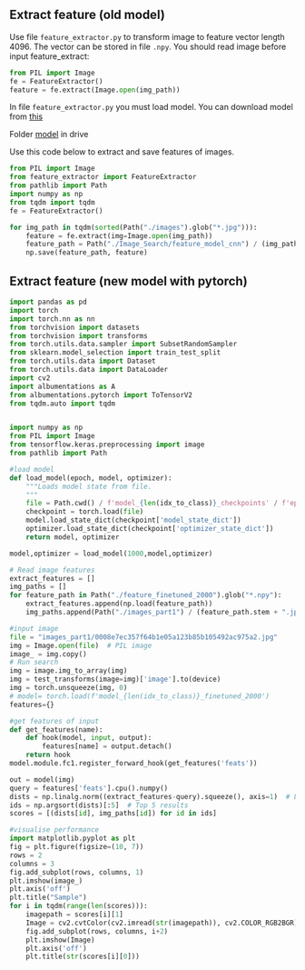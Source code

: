 ## Extract feature (old model)
Use file `feature_extractor.py` to transform image to feature vector length 4096. The vector can be stored in file `.npy`. 
You should read image before input feature_extract:
```python
from PIL import Image
fe = FeatureExtractor()
feature = fe.extract(Image.open(img_path))
```
In file `feature_extractor.py` you must load model. You can download model from [this](https://drive.google.com/file/d/15tOrpFsFTCynGVoUi5PH5Pl6n94WzYX0/view?usp=sharing)

Folder [model](https://drive.google.com/file/d/1ruUAEWDOsrU9w74tnDP40AxvcLWyR6yp/view?usp=sharing) in drive 

Use this code below to extract and save features of images.
```python
from PIL import Image
from feature_extractor import FeatureExtractor
from pathlib import Path
import numpy as np
from tqdm import tqdm
fe = FeatureExtractor()

for img_path in tqdm(sorted(Path("./images").glob("*.jpg"))):
    feature = fe.extract(img=Image.open(img_path))
    feature_path = Path("./Image_Search/feature_model_cnn") / (img_path.stem + ".npy")  # e.g., ./static/feature/xxx.npy
    np.save(feature_path, feature)
```

## Extract feature (new model with pytorch)
```python
import pandas as pd
import torch
import torch.nn as nn
from torchvision import datasets
from torchvision import transforms
from torch.utils.data.sampler import SubsetRandomSampler
from sklearn.model_selection import train_test_split
from torch.utils.data import Dataset
from torch.utils.data import DataLoader
import cv2
import albumentations as A
from albumentations.pytorch import ToTensorV2
from tqdm.auto import tqdm


import numpy as np
from PIL import Image
from tensorflow.keras.preprocessing import image
from pathlib import Path

#load model
def load_model(epoch, model, optimizer):
    """Loads model state from file.
    """
    file = Path.cwd() / f'model_{len(idx_to_class)}_checkpoints' / f'epoch_{epoch}.pt'
    checkpoint = torch.load(file)
    model.load_state_dict(checkpoint['model_state_dict'])
    optimizer.load_state_dict(checkpoint['optimizer_state_dict'])
    return model, optimizer

model,optimizer = load_model(1000,model,optimizer)

# Read image features
extract_features = []
img_paths = []
for feature_path in Path("./feature_finetuned_2000").glob("*.npy"):    
    extract_features.append(np.load(feature_path))
    img_paths.append(Path("./images_part1") / (feature_path.stem + ".jpg"))

#input image
file = "images_part1/0008e7ec357f64b1e05a123b85b105492ac975a2.jpg"
img = Image.open(file)  # PIL image
image_ = img.copy()
# Run search
img = image.img_to_array(img)
img = test_transforms(image=img)['image'].to(device)
img = torch.unsqueeze(img, 0)
# model= torch.load(f'model_{len(idx_to_class)}_finetuned_2000') 
features={}

#get features of input
def get_features(name):
    def hook(model, input, output):
        features[name] = output.detach()
    return hook
model.module.fc1.register_forward_hook(get_features('feats'))

out = model(img)
query = features['feats'].cpu().numpy()
dists = np.linalg.norm((extract_features-query).squeeze(), axis=1)  # L2 distances to features
ids = np.argsort(dists)[:5]  # Top 5 results
scores = [(dists[id], img_paths[id]) for id in ids]

#visualise performance
import matplotlib.pyplot as plt
fig = plt.figure(figsize=(10, 7))
rows = 2
columns = 3
fig.add_subplot(rows, columns, 1)
plt.imshow(image_)
plt.axis('off')
plt.title("Sample")
for i in tqdm(range(len(scores))):
    imagepath = scores[i][1]
    Image = cv2.cvtColor(cv2.imread(str(imagepath)), cv2.COLOR_RGB2BGR)
    fig.add_subplot(rows, columns, i+2)
    plt.imshow(Image)
    plt.axis('off')
    plt.title(str(scores[i][0]))
    

```
